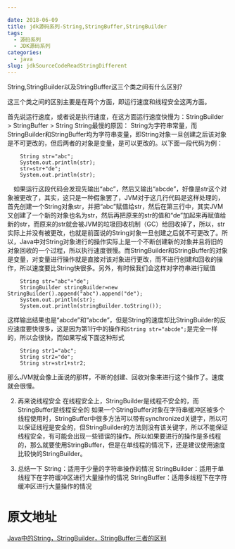 ```yaml
---

date: 2018-06-09
title: jdk源码系列-String,StringBuffer,StringBuilder
tags: 
  - 源码系列
  - JDK源码系列
categories: 
  - java
slug: jdkSourceCodeReadStringDifferent
---
```

String,StringBuilder以及StringBuffer这三个类之间有什么区别?
<!-- more -->

这三个类之间的区别主要是在两个方面，即运行速度和线程安全这两方面。

首先说运行速度，或者说是执行速度，在这方面运行速度快慢为：StringBuilder > StringBuffer > String
String最慢的原因：
String为字符串常量，而StringBuilder和StringBuffer均为字符串变量，即String对象一旦创建之后该对象是不可更改的，但后两者的对象是变量，是可以更改的。以下面一段代码为例：

```
    String str="abc";
    System.out.println(str);
    str=str+"de";
    System.out.println(str);
```

　如果运行这段代码会发现先输出“abc”，然后又输出“abcde”，好像是str这个对象被更改了，其实，这只是一种假象罢了，JVM对于这几行代码是这样处理的，首先创建一个String对象str，并把“abc”赋值给str，然后在第三行中，其实JVM又创建了一个新的对象也名为str，然后再把原来的str的值和“de”加起来再赋值给新的str，而原来的str就会被JVM的垃圾回收机制（GC）给回收掉了，所以，str实际上并没有被更改，也就是前面说的String对象一旦创建之后就不可更改了。所以，Java中对String对象进行的操作实际上是一个不断创建新的对象并且将旧的对象回收的一个过程，所以执行速度很慢。而StringBuilder和StringBuffer的对象是变量，对变量进行操作就是直接对该对象进行更改，而不进行创建和回收的操作，所以速度要比String快很多。另外，有时候我们会这样对字符串进行赋值

```
    String str="abc"+"de";
    StringBuilder stringBuilder=new StringBuilder().append("abc").append("de");
    System.out.println(str);
    System.out.println(stringBuilder.toString());
```

这样输出结果也是“abcde”和“abcde”，但是String的速度却比StringBuilder的反应速度要快很多，这是因为第1行中的操作和`String str="abcde";`是完全一样的，所以会很快，而如果写成下面这种形式

```
    String str1="abc";
    String str2="de";
    String str=str1+str2;
```

那么JVM就会像上面说的那样，不断的创建、回收对象来进行这个操作了。速度就会很慢。

2. 再来说线程安全
在线程安全上，StringBuilder是线程不安全的，而StringBuffer是线程安全的
如果一个StringBuffer对象在字符串缓冲区被多个线程使用时，StringBuffer中很多方法可以带有synchronized关键字，所以可以保证线程是安全的，但StringBuilder的方法则没有该关键字，所以不能保证线程安全，有可能会出现一些错误的操作。所以如果要进行的操作是多线程的，那么就要使用StringBuffer，但是在单线程的情况下，还是建议使用速度比较快的StringBuilder。

3. 总结一下
String：适用于少量的字符串操作的情况
StringBuilder：适用于单线程下在字符缓冲区进行大量操作的情况
StringBuffer：适用多线程下在字符缓冲区进行大量操作的情况

# 原文地址
[Java中的String，StringBuilder，StringBuffer三者的区别](https://www.cnblogs.com/su-feng/p/6659064.html)
